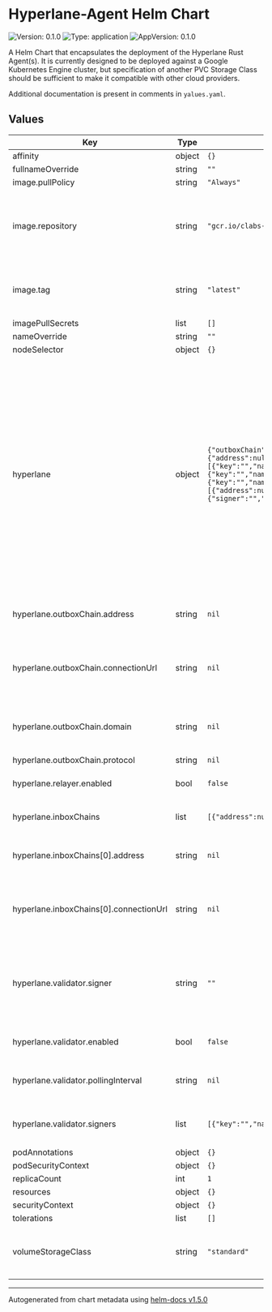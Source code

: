# Hyperlane-Agent Helm Chart

![Version: 0.1.0](https://img.shields.io/badge/Version-0.1.0-informational?style=flat-square) ![Type: application](https://img.shields.io/badge/Type-application-informational?style=flat-square) ![AppVersion: 0.1.0](https://img.shields.io/badge/AppVersion-0.1.0-informational?style=flat-square)

A Helm Chart that encapsulates the deployment of the Hyperlane Rust Agent(s). It is currently designed to be deployed against a Google Kubernetes Engine cluster, but specification of another PVC Storage Class should be sufficient to make it compatible with other cloud providers.

Additional documentation is present in comments in `yalues.yaml`.

## Values

| Key                                    | Type   | Default                                                                                                                                                                                                                                                                                                                                                                                                                                                                                                                                                                                                                                                                                                                                                                                            | Description                                                                                                                                                                                                                                                                        |
| -------------------------------------- | ------ | -------------------------------------------------------------------------------------------------------------------------------------------------------------------------------------------------------------------------------------------------------------------------------------------------------------------------------------------------------------------------------------------------------------------------------------------------------------------------------------------------------------------------------------------------------------------------------------------------------------------------------------------------------------------------------------------------------------------------------------------------------------------------------------------------- | ---------------------------------------------------------------------------------------------------------------------------------------------------------------------------------------------------------------------------------------------------------------------------------- |
| affinity                               | object | `{}`                                                                                                                                                                                                                                                                                                                                                                                                                                                                                                                                                                                                                                                                                                                                                                                               |                                                                                                                                                                                                                                                                                    |
| fullnameOverride                       | string | `""`                                                                                                                                                                                                                                                                                                                                                                                                                                                                                                                                                                                                                                                                                                                                                                                               |                                                                                                                                                                                                                                                                                    |
| image.pullPolicy                       | string | `"Always"`                                                                                                                                                                                                                                                                                                                                                                                                                                                                                                                                                                                                                                                                                                                                                                                         |                                                                                                                                                                                                                                                                                    |
| image.repository                       | string | `"gcr.io/clabs-optics/optics-agent"`                                                                                                                                                                                                                                                                                                                                                                                                                                                                                                                                                                                                                                                                                                                                                               | Main repository for Hyperlane Agent binaries, provided by cLabs                                                                                                                                                                                                                    |
| image.tag                              | string | `"latest"`                                                                                                                                                                                                                                                                                                                                                                                                                                                                                                                                                                                                                                                                                                                                                                                         | Overrides the image tag whose default is the chart appVersion.                                                                                                                                                                                                                     |
| imagePullSecrets                       | list   | `[]`                                                                                                                                                                                                                                                                                                                                                                                                                                                                                                                                                                                                                                                                                                                                                                                               |                                                                                                                                                                                                                                                                                    |
| nameOverride                           | string | `""`                                                                                                                                                                                                                                                                                                                                                                                                                                                                                                                                                                                                                                                                                                                                                                                               |                                                                                                                                                                                                                                                                                    |
| nodeSelector                           | object | `{}`                                                                                                                                                                                                                                                                                                                                                                                                                                                                                                                                                                                                                                                                                                                                                                                               |                                                                                                                                                                                                                                                                                    |
| hyperlane                              | object | `{"outboxChain":{"address":null,"connectionType":null,"connectionUrl":null,"domain":null,"name":"goerli","protocol":null},enabled":false,"messageInterval":null,"signers":[{"key":"","name":"goerli"},{"key":"","name":"alfajores"}]},"processor":{"enabled":false,"pollingInterval":null,"signers":[{"key":"","name":"goerli"},{"key":"","name":"alfajores"}]},"relayer":{"enabled":false,"pollingInterval":null,"signers":[{"key":"","name":"goerli"},{"key":"","name":"alfajores"}]},"inboxChains":[{"address":null,"connectionType":null,"connectionUrl":null,"domain":null,"name":"alfajores","protocol":null}],"runEnv":"default","validator":{"signer":"","enabled":false,"pollingInterval":null,"signers":[{"key":"","name":"goerli"},{"key":"","name":"alfajores"}],"updatePause":null}}` | Hyperlane Overrides By Default, Hyperlane Agents load the config baked into the Docker Image Pass values here in order to override the values in the config Note: For successful operation, one _must_ pass signer keys as they are not baked into the image for security reasons. |
| hyperlane.outboxChain.address          | string | `nil`                                                                                                                                                                                                                                                                                                                                                                                                                                                                                                                                                                                                                                                                                                                                                                                              | The contract address for the home contract                                                                                                                                                                                                                                         |
| hyperlane.outboxChain.connectionUrl    | string | `nil`                                                                                                                                                                                                                                                                                                                                                                                                                                                                                                                                                                                                                                                                                                                                                                                              | Connection string pointing to an RPC endpoint for the home chain                                                                                                                                                                                                                   |
| hyperlane.outboxChain.domain           | string | `nil`                                                                                                                                                                                                                                                                                                                                                                                                                                                                                                                                                                                                                                                                                                                                                                                              | The hard-coded domain corresponding to this blockchain                                                                                                                                                                                                                             |
| hyperlane.outboxChain.protocol         | string | `nil`                                                                                                                                                                                                                                                                                                                                                                                                                                                                                                                                                                                                                                                                                                                                                                                              | RPC Style                                                                                                                                                                                                                                                                          |
| hyperlane.relayer.enabled              | bool   | `false`                                                                                                                                                                                                                                                                                                                                                                                                                                                                                                                                                                                                                                                                                                                                                                                            | Enables or disables the relayer                                                                                                                                                                                                                                                    |
| hyperlane.inboxChains                  | list   | `[{"address":null,"connectionType":null,"connectionUrl":null,"domain":null,"name":"alfajores","protocol":null}]`                                                                                                                                                                                                                                                                                                                                                                                                                                                                                                                                                                                                                                                                                   | Replica chain overrides, a sequence                                                                                                                                                                                                                                                |
| hyperlane.inboxChains[0].address       | string | `nil`                                                                                                                                                                                                                                                                                                                                                                                                                                                                                                                                                                                                                                                                                                                                                                                              | The contract address for the replica contract                                                                                                                                                                                                                                      |
| hyperlane.inboxChains[0].connectionUrl | string | `nil`                                                                                                                                                                                                                                                                                                                                                                                                                                                                                                                                                                                                                                                                                                                                                                                              | Connection string pointing to an RPC endpoint for the replica chain                                                                                                                                                                                                                |
| hyperlane.validator.signer             | string | `""`                                                                                                                                                                                                                                                                                                                                                                                                                                                                                                                                                                                                                                                                                                                                                                                               | Specialized key used by validator and watcher used to sign attestations, separate from validator.keys                                                                                                                                                                              |
| hyperlane.validator.enabled            | bool   | `false`                                                                                                                                                                                                                                                                                                                                                                                                                                                                                                                                                                                                                                                                                                                                                                                            | Enables or disables the validator                                                                                                                                                                                                                                                  |
| hyperlane.validator.pollingInterval    | string | `nil`                                                                                                                                                                                                                                                                                                                                                                                                                                                                                                                                                                                                                                                                                                                                                                                              | How long to wait between checking for updates                                                                                                                                                                                                                                      |
| hyperlane.validator.signers            | list   | `[{"key":"","name":"goerli"},{"key":"","name":"alfajores"}]`                                                                                                                                                                                                                                                                                                                                                                                                                                                                                                                                                                                                                                                                                                                                       | Trnsaction Signing keys for home and replica(s)                                                                                                                                                                                                                                    |
| podAnnotations                         | object | `{}`                                                                                                                                                                                                                                                                                                                                                                                                                                                                                                                                                                                                                                                                                                                                                                                               |                                                                                                                                                                                                                                                                                    |
| podSecurityContext                     | object | `{}`                                                                                                                                                                                                                                                                                                                                                                                                                                                                                                                                                                                                                                                                                                                                                                                               |                                                                                                                                                                                                                                                                                    |
| replicaCount                           | int    | `1`                                                                                                                                                                                                                                                                                                                                                                                                                                                                                                                                                                                                                                                                                                                                                                                                |                                                                                                                                                                                                                                                                                    |
| resources                              | object | `{}`                                                                                                                                                                                                                                                                                                                                                                                                                                                                                                                                                                                                                                                                                                                                                                                               |                                                                                                                                                                                                                                                                                    |
| securityContext                        | object | `{}`                                                                                                                                                                                                                                                                                                                                                                                                                                                                                                                                                                                                                                                                                                                                                                                               |                                                                                                                                                                                                                                                                                    |
| tolerations                            | list   | `[]`                                                                                                                                                                                                                                                                                                                                                                                                                                                                                                                                                                                                                                                                                                                                                                                               |                                                                                                                                                                                                                                                                                    |
| volumeStorageClass                     | string | `"standard"`                                                                                                                                                                                                                                                                                                                                                                                                                                                                                                                                                                                                                                                                                                                                                                                       | Default to standard storageclass provided by GKE                                                                                                                                                                                                                                   |

---

Autogenerated from chart metadata using [helm-docs v1.5.0](https://github.com/norwoodj/helm-docs/releases/v1.5.0)
